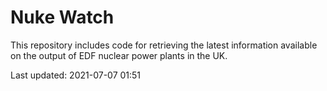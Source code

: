 # Nuke Watch

This repository includes code for retrieving the latest information available on the output of EDF nuclear power plants in the UK.

Last updated: 2021-07-07 01:51
